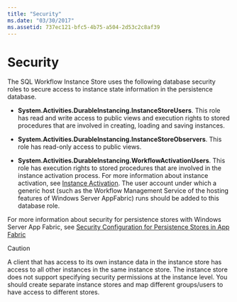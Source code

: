 ```yaml
---
title: "Security"
ms.date: "03/30/2017"
ms.assetid: 737ec121-bfc5-4b75-a504-2d53c2c8af39
---
```

# Security

The SQL Workflow Instance Store uses the following database security roles to secure access to instance state information in the persistence database.  
  
- **System.Activities.DurableInstancing.InstanceStoreUsers**. This role has read and write access to public views and execution rights to stored procedures that are involved in creating, loading and saving instances.  
  
- **System.Activities.DurableInstancing.InstanceStoreObservers**. This role has read-only access to public views.  
  
- **System.Activities.DurableInstancing.WorkflowActivationUsers**. This role has execution rights to stored procedures that are involved in the instance activation process. For more information about instance activation, see [Instance Activation](instance-activation.md). The user account under which a generic host (such as the Workflow Management Service of the hosting features of Windows Server AppFabric) runs should be added to this database role.  
  
 For more information about security for persistence stores with Windows Server App Fabric, see [Security Configuration for Persistence Stores in App Fabric](/previous-versions/appfabric/ff431727(v=azure.10))  
  
> [!CAUTION]
> A client that has access to its own instance data in the instance store has access to all other instances in the same instance store. The instance store does not support specifying security permissions at the instance level. You should create separate instance stores and map different groups/users to have access to different stores.
